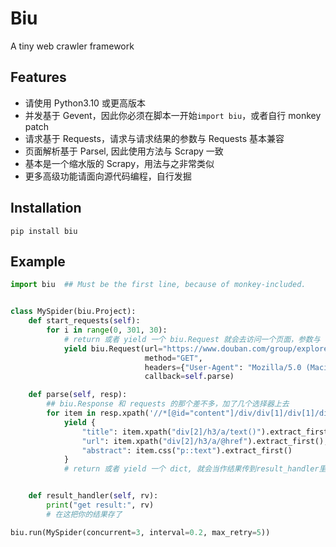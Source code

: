 # Biu
A tiny web crawler framework

## Features
* 请使用 Python3.10 或更高版本
* 并发基于 Gevent，因此你必须在脚本一开始`import biu`，或者自行 monkey patch
* 请求基于 Requests，请求与请求结果的参数与 Requests 基本兼容
* 页面解析基于 Parsel, 因此使用方法与 Scrapy 一致
* 基本是一个缩水版的 Scrapy，用法与之非常类似
* 更多高级功能请面向源代码编程，自行发掘

## Installation
```
pip install biu
```

## Example
```python
import biu  ## Must be the first line, because of monkey-included.


class MySpider(biu.Project):
    def start_requests(self):
        for i in range(0, 301, 30):
            # return 或者 yield 一个 biu.Request 就会去访问一个页面，参数与 requests 的那个基本上是兼容的
            yield biu.Request(url="https://www.douban.com/group/explore/tech?start={}".format(i),
                              method="GET",
                              headers={"User-Agent": "Mozilla/5.0 (Macintosh; Intel Mac OS X 10_11_6) AppleWebKit/537.36 (KHTML, like Gecko) Chrome/65.0.3325.181 Safari/537.36"},
                              callback=self.parse)

    def parse(self, resp):
        ## biu.Response 和 requests 的那个差不多，加了几个选择器上去
        for item in resp.xpath('//*[@id="content"]/div/div[1]/div[1]/div'):
            yield {
                "title": item.xpath("div[2]/h3/a/text()").extract_first(),
                "url": item.xpath("div[2]/h3/a/@href").extract_first(),
                "abstract": item.css("p::text").extract_first()
            }
            # return 或者 yield 一个 dict, 就会当作结果传到result_handler里进行处理


    def result_handler(self, rv):
        print("get result:", rv)
        # 在这把你的结果存了

biu.run(MySpider(concurrent=3, interval=0.2, max_retry=5))

```